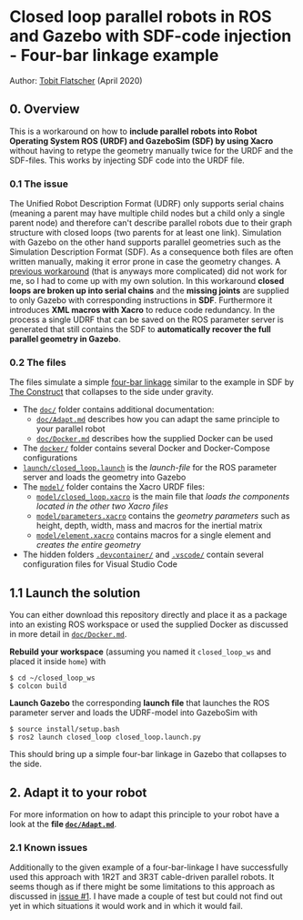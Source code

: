 # Closed loop parallel robots in ROS and Gazebo with SDF-code injection - Four-bar linkage example

Author: [Tobit Flatscher](https://github.com/2b-t) (April 2020)



## 0. Overview

This is a workaround on how to **include parallel robots into Robot Operating System ROS (URDF) and GazeboSim (SDF) by using Xacro** without having to retype the geometry manually twice for the URDF and the SDF-files. This works by injecting SDF code into the URDF file.

### 0.1 The issue
The Unified Robot Description Format (UDRF) only supports serial chains (meaning a parent may have multiple child nodes but a child only a single parent node) and therefore can't describe parallel robots due to their graph structure with closed loops (two parents for at least one link). Simulation with Gazebo on the other hand supports parallel geometries such as the Simulation Description Format (SDF). As a consequence both files are often written manually, making it error prone in case the geometry changes.
A [previous workaround](https://github.com/wojiaojiao/pegasus_gazebo_plugins) (that is anyways more complicated) did not work for me, so I had to come up with my own solution. 
In this workaround **closed loops are broken up into serial chains** and the **missing joints** are supplied to only Gazebo with corresponding instructions in **SDF**. Furthermore it introduces **XML macros with Xacro** to reduce code redundancy. In the process a single UDRF that can be saved on the ROS parameter server is generated that still contains the SDF to **automatically recover the full parallel geometry in Gazebo**.

### 0.2 The files

The files simulate a simple [four-bar linkage](https://en.wikipedia.org/wiki/Four-bar_linkage) similar to the example in SDF by [The Construct](https://youtu.be/hglRGiNHRno) that collapses to the side under gravity.

- The [`doc/`](./doc/) folder contains additional documentation:
  - [`doc/Adapt.md`](./doc/Adapt.md) describes how you can adapt the same principle to your parallel robot
  - [`doc/Docker.md`](./doc/Docker.md) describes how the supplied Docker can be used
- The [`docker/`](./docker/) folder contains several Docker and Docker-Compose configurations
- [`launch/closed_loop.launch`](./launch/closed_loop.launch) is the *launch-file* for the ROS parameter server and loads the geometry into Gazebo
- The [`model/`](./model/) folder contains the Xacro URDF files:
  - [`model/closed_loop.xacro`](./model/closed_loop.xacro) is the main file that *loads the components located in the other two Xacro files*
  - [`model/parameters.xacro`](./model/parameters.xacro) contains the *geometry parameters* such as height, depth, width, mass and macros for the inertial matrix
  - [`model/element.xacro`](./model/element.xacro) contains macros for a single element and *creates the entire geometry*
- The hidden folders [`.devcontainer/`](./.devcontainer/) and [`.vscode/`](./.vscode/) contain several configuration files for Visual Studio Code

## 1.1 Launch the solution

You can either download this repository directly and place it as a package into an existing ROS workspace or used the supplied Docker as discussed in more detail in [`doc/Docker.md`](./doc/Docker.md).

**Rebuild your workspace** (assuming you named it `closed_loop_ws` and placed it inside `home`) with

```shell
$ cd ~/closed_loop_ws
$ colcon build
```
**Launch Gazebo** the corresponding **launch file** that launches the ROS parameter server and loads the UDRF-model into GazeboSim with
```shell
$ source install/setup.bash
$ ros2 launch closed_loop closed_loop.launch.py
```
This should bring up a simple four-bar linkage in Gazebo that collapses to the side.

## 2. Adapt it to your robot

For more information on how to adapt this principle to your robot have a look at the **file [`doc/Adapt.md`](./doc/Adapt.md)**.

### 2.1 Known issues

Additionally to the given example of a four-bar-linkage I have successfully used this approach with 1R2T and 3R3T cable-driven parallel robots. It seems though as if there might be some limitations to this approach as discussed in [issue #1](https://github.com/2b-t/closed_loop/issues/1). I have made a couple of test but could not find out yet in which situations it would work and in which it would fail.

